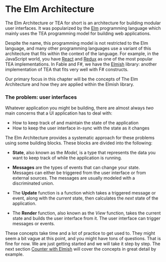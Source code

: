 # The Elm Architecture

The Elm Architecture or TEA for short is an architecture for building modular user interfaces. It was popularized by the [Elm](https://elm-lang.org/) programming language which mainly uses the TEA programming model for building web applications.

Despite the name, this programming model is not restricted to the Elm language, and many other programming languages use a variant of this architecture that fits within the context of the language. For example, in the JavaScript world, you have [React](https://reactjs.org/) and [Redux](https://redux.js.org/) as one of the most popular TEA implementations. In Fable and F#, we have the [Elmish](https://elmish.github.io/elmish/) library: another implementation of TEA that fits very well with F# constructs.

Our primary focus in this chapter will be the concepts of The Elm Architecture and how they are applied within the Elmish library.

### The problem: user interfaces

Whatever application you might be building, there are almost always *two* main concerns that a UI application has to deal with:
 - How to keep track of and maintain the state of the application
 - How to keep the user interface in-sync with the state as it changes

The Elm Architecture provides a systematic approach for these problems using some building blocks. These blocks are divided into the following:

 - **State**, also known as the *Model*, is a type that represents the data you want to keep track of while the application is running.

 - **Messages** are the types of events that can change your state. Messages can either be triggered from the user interface or from external sources. The messages are usually modeled with a discriminated union.

 - The **Update** function is a function which takes a triggered message or event, along with the *current* state, then calculates the *next* state of the application.

 - The **Render** function, also known as the *View* function, takes the current state and builds the user interface from it. The user interface can trigger messages or events.

These concepts take time and a lot of practice to get used to. They might seem a bit vague at this point, and you might have tons of questions. That is fine for now. We are just getting started and we will take it step by step. The next section [Counter with Elmish](counter) will cover the concepts in great detail by example.
